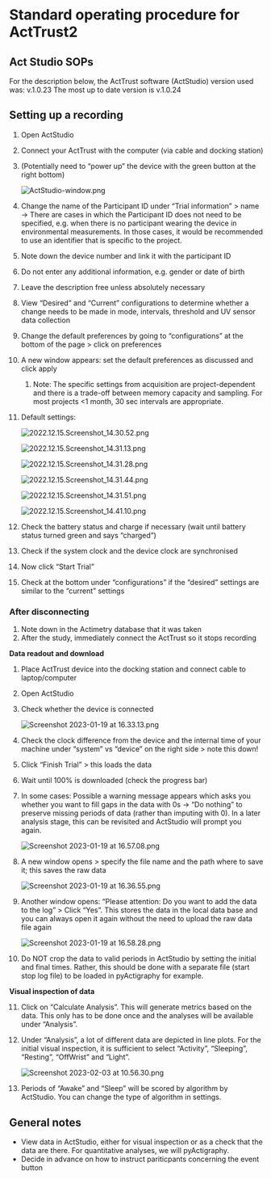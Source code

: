 # Standard operating procedure for ActTrust2



## Act Studio SOPs

For the description below, the ActTrust software (ActStudio) version used was: v.1.0.23
The most up to date version is v.1.0.24



## Setting up a recording

1. Open ActStudio
2. Connect your ActTrust with the computer (via cable and docking station)
3. (Potentially need to “power up” the device with the green button at the right bottom)
    
    ![ActStudio-window.png](img/ActStudio-window.png)
    
4. Change the name of the Participant ID under “Trial information” > name
    -> There are cases in which the Participant ID does not need to be specified, e.g. when there is no participant wearing the device in environmental measurements. In those cases, it would be recommended to use an identifier that is specific to the project.
5. Note down the device number and link it with the participant ID
6. Do not enter any additional information, e.g. gender or date of birth
7. Leave the description free unless absolutely necessary
8. View “Desired” and “Current” configurations to determine whether a change needs to be made in mode, intervals, threshold and UV sensor data collection
9. Change the default preferences by going to “configurations” at the bottom of the page > click on preferences
10. A new window appears: set the default preferences as discussed and click apply  
    1. Note: The specific settings from acquisition are project-dependent and there is a trade-off between memory capacity and sampling. For most projects <1 month, 30 sec intervals are appropriate.
11. Default settings:
    
    ![2022.12.15.Screenshot_14.30.52.png](img/2022.12.15.Screenshot_14.30.52.png)
    
    ![2022.12.15.Screenshot_14.31.13.png](img/2022.12.15.Screenshot_14.31.13.png)
    
    ![2022.12.15.Screenshot_14.31.28.png](img/2022.12.15.Screenshot_14.31.28.png)
    
    ![2022.12.15.Screenshot_14.31.44.png](img/2022.12.15.Screenshot_14.31.44.png)
    
    ![2022.12.15.Screenshot_14.31.51.png](img/2022.12.15.Screenshot_14.31.51.png)
    
    ![2022.12.15.Screenshot_14.41.10.png](img/2022.12.15.Screenshot_14.41.10.png)
    
12. Check the battery status and charge if necessary (wait until battery status turned green and says “charged”)
13. Check if the system clock and the device clock are synchronised
14. Now click “Start Trial” 
15. Check at the bottom under “configurations” if the “desired” settings are similar to the “current” settings
    
### After disconnecting
    
1. Note down in the Actimetry database that it was taken
2. After the study, immediately connect the ActTrust so it stops recording
    
    
**Data readout and download**
    
1. Place ActTrust device into the docking station and connect cable to laptop/computer
2. Open ActStudio
3. Check whether the device is connected
        
    ![Screenshot 2023-01-19 at 16.33.13.png](img/Screenshot_2023-01-19_at_16.33.13.png)
        
4. Check the clock difference from the device and the internal time of your machine under “system” vs “device” on the right side > note this down!
5. Click “Finish Trial” > this loads the data
6. Wait until 100% is downloaded (check the progress bar)
7. In some cases: Possible a warning message appears which asks you whether you want to fill gaps in the data with 0s -> “Do nothing” to preserve missing periods of data (rather than imputing with 0). In a later analysis stage, this can be revisited and ActStudio will prompt you again.
        
    ![Screenshot 2023-01-19 at 16.57.08.png](img/Screenshot_2023-01-19_at_16.57.08.png)
        
8. A new window opens > specify the file name and the path where to save it; this saves the raw data
        
    ![Screenshot 2023-01-19 at 16.36.55.png](img/Screenshot_2023-01-19_at_16.36.55.png)
        
9. Another window opens: “Please attention: Do you want to add the data to the log” > Click “Yes”. This stores the data in the local data base and you can always open it again without the need to upload the raw data file again
        
    ![Screenshot 2023-01-19 at 16.58.28.png](img/Screenshot_2023-01-19_at_16.58.28.png)
        
10. Do NOT crop the data to valid periods in ActStudio by setting the initial and final times. Rather, this should be done with a separate file (start stop log file) to be loaded in pyActigraphy for example.
    
**Visual inspection of data**
    
11. Click on “Calculate Analysis”. This will generate metrics based on the data. This only has to be done once and the analyses will be available under “Analysis”.
12. Under “Analysis”, a lot of different data are depicted in line plots. For the initial visual inspection, it is sufficient to select “Activity”, “Sleeping”, “Resting”, “OffWrist” and “Light”.
    
    ![Screenshot 2023-02-03 at 10.56.30.png](img/Screenshot_2023-02-03_at_10.56.30.png)
    
13. Periods of “Awake” and “Sleep” will be scored by algorithm by ActStudio. You can change the type of algorithm in settings.
    

## General notes
- View data in ActStudio, either for visual inspection or as a check that the data are there. For quantitative analyses, we will pyActigraphy.
- Decide in advance on how to instruct pariticpants concerning the event button
